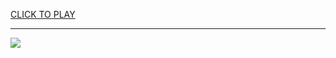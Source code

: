 
<a href="https://premium76.site?title=drive_games_unblocked&ref=13M">CLICK TO PLAY</a></h3>
<hr>

<a href="https://premium76.site?title=drive_games_unblocked&ref=13M"><img src="https://clearcache.store/games.png"></a>


